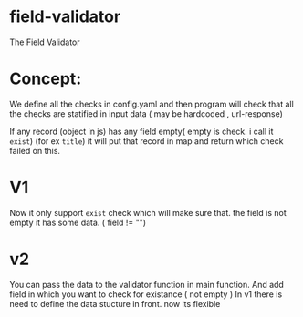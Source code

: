 # field-validator
The Field Validator

# Concept:
We define all the checks in config.yaml and then program will check that all the checks are statified in input data ( may be hardcoded , url-response)


If any record (object in js) has any field empty( empty is check. i call it `exist`) (for ex `title`) it will put that record in map and return which check failed on this.

# V1 
Now it only support `exist` check which will make sure that. the field is not empty it has some data. ( field != "")

# v2
You can pass the data to the validator function in main function. And add field in which you want to check for existance ( not empty )
In v1 there is need to define the data stucture in front. now its flexible
